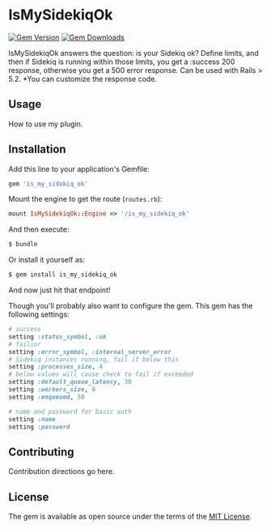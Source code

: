 # IsMySidekiqOk

[![Gem Version](http://img.shields.io/gem/v/is_my_sidekiq_ok.svg)](https://rubygems.org/gems/is_my_sidekiq_ok)
[![Gem Downloads](https://img.shields.io/gem/dt/is_my_sidekiq_ok.svg)](https://rubygems.org/gems/is_my_sidekiq_ok)

IsMySidekiqOk answers the question: is your Sidekiq ok? 
Define limits, and then if Sidekiq is running within those limits, you get a :success 200 response, otherwise you get a 500 error response.
Can be used with Rails > 5.2. 
*You can customize the response code. 
## Usage
How to use my plugin.

## Installation
Add this line to your application's Gemfile:

```ruby
gem 'is_my_sidekiq_ok'
```

Mount the engine to get the route (`routes.rb`):

```ruby
mount IsMySidekiqOk::Engine => '/is_my_sidekiq_ok'
```

And then execute:
```bash
$ bundle
```

Or install it yourself as:
```bash
$ gem install is_my_sidekiq_ok
```

And now just hit that endpoint! 

Though you'll probably also want to configure the gem. 
This gem has the following settings: 

```ruby
# success
setting :status_symbol, :ok
# failior
setting :error_symbol, :internal_server_error
# Sidekiq instances running, fail if below this
setting :processes_size, 4
# below values will cause check to fail if exceeded
setting :default_queue_latency, 30
setting :workers_size, 0
setting :enqueued, 50

# name and password for basic auth
setting :name 
setting :password
```


## Contributing
Contribution directions go here.

## License
The gem is available as open source under the terms of the [MIT License](https://opensource.org/licenses/MIT).
